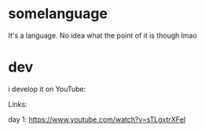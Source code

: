 # somelanguage

It's a language. No idea what the point of it is though lmao

# dev

i develop it on YouTube: 

Links:

day 1: https://www.youtube.com/watch?v=sTLgxtrXFeI



